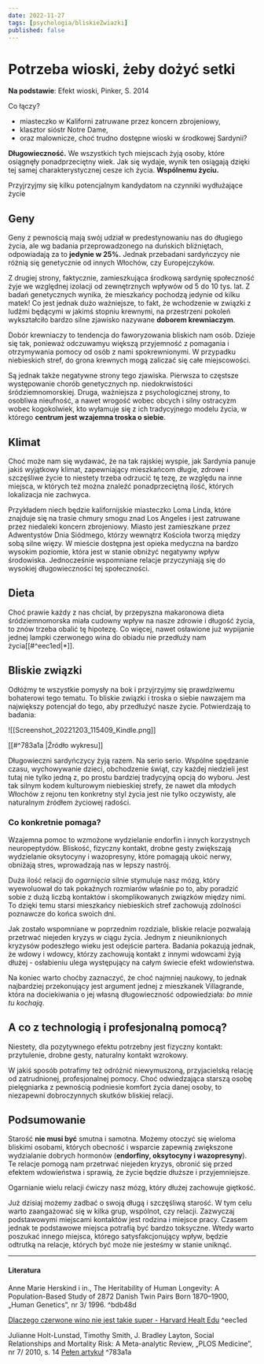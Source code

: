 ```yaml
---
date: 2022-11-27
tags: [psychologia/bliskieZwiazki]
published: false
---
```

# Potrzeba wioski, żeby dożyć setki
**Na podstawie**: Efekt wioski, Pinker, S. 2014

Co łączy?
- miasteczko w Kaliforni zatruwane przez koncern zbrojeniowy,
- klasztor sióstr Notre Dame, 
- oraz malownicze, choć trudno dostępne wioski w środkowej Sardynii?  
  
**Długowieczność.** We wszystkich tych miejscach żyją osoby, które osiągnęły ponadprzeciętny wiek. Jak się wydaje, wynik ten osiągają dzięki tej samej charakterystycznej cesze ich życia. **Wspólnemu życiu.**

Przyjrzyjmy się kilku potencjalnym kandydatom na czynniki wydłużające życie

## Geny

Geny z pewnością mają swój udział w predestynowaniu nas do długiego życia, ale wg badania przeprowadzonego na duńskich bliźniętach, odpowiadają za to **jedynie w 25%.** Jednak przebadani sardyńczycy nie różnią się genetycznie od innych Włochów, czy Europejczyków.

Z drugiej strony, faktycznie, zamieszkująca środkową sardynię społeczność żyje we względnej izolacji od zewnętrznych wpływów od 5 do 10 tys. lat. Z badań genetycznych wynika, że mieszkańcy pochodzą jedynie od kilku matek! Co jest jednak dużo ważniejsze, to fakt, że wchodzenie w związki z ludźmi będącymi w jakimś stopniu krewnymi, na przestrzeni pokoleń wykształciło bardzo silne zjawisko nazywane **doborem krewniaczym**.

Dobór krewniaczy to tendencja do faworyzowania bliskich nam osób. Dzieje się tak, ponieważ odczuwamyu większą przyjemność z pomagania i otrzymywania pomocy od osób z nami spokrewnionymi. W przypadku niebieskich stref, do grona krewnych mogą zaliczać się całe miejscowości.

Są jednak także negatywne strony tego zjawiska. Pierwsza to częstsze występowanie chorób genetycznych np. niedokrwistości śródziemnomorskiej. Druga, ważniejsza z psychologicznej strony, to osobliwa nieufność, a nawet wrogość wobec obcych i silny ostracyzm wobec kogokolwiek, kto wyłamuje się z ich tradycyjnego modelu życia, w którego **centrum jest wzajemna troska o siebie**. 

## Klimat

Choć może nam się wydawać, że na tak rajskiej wyspie, jak Sardynia panuje jakiś wyjątkowy klimat, zapewniający mieszkańcom długie, zdrowe i szczęśliwe życie to niestety trzeba odrzucić tę tezę, ze względu na inne miejsca, w których też można znaleźć ponadprzeciętną ilość, których lokalizacja nie zachwyca.

Przykładem niech będzie kalifornijskie miasteczko Loma Linda, które znajduje się na trasie chmury smogu znad Los Angeles i jest zatruwane przez niedaleki koncern zbrojeniowy. Miasto jest zamieszkane przez Adwentystów Dnia Siódmego, którzy wewnątrz Kościoła tworzą między sobą silne więzy. W mieście dostępna jest opieka medyczna na bardzo wysokim poziomie, która jest w stanie obniżyć negatywny wpływ środowiska. Jednocześnie wspomniane relacje przyczyniają się do wysokiej długowieczności tej społeczności.

## Dieta

Choć prawie każdy z nas chciał, by przepyszna makaronowa dieta śródziemnomorska miała cudowny wpływ na nasze zdrowie i długość życia, to znów trzeba obalić tę hipotezę. Co więcej, nawet osławione już wypijanie jednej lampki czerwonego wina do obiadu nie przedłuży nam życia[[#^eec1ed|*]].

## Bliskie związki

Odłóżmy te wszystkie pomysły na bok i przyjrzyjmy się prawdziwemu bohaterowi tego tematu. To bliskie związki i troska o siebie nawzajem ma największy potencjał do tego, aby przedłużyć nasze życie. Potwierdzają to badania:

![[Screenshot_20221203_115409_Kindle.png]]

[[#^783a1a |Źródło wykresu]]  

Długowieczni sardyńczycy żyją razem. Na serio serio. Wspólne spędzanie czasu, wychowywanie dzieci, obchodzenie świąt, czy każdej niedzieli jest tutaj nie tylko jedną z, po prostu bardziej tradycyjną opcją do wyboru. Jest tak silnym kodem kulturowym niebieskiej strefy, że nawet dla młodych Włochów z rejonu ten konkretny styl życia jest nie tylko oczywisty, ale naturalnym źródłem życiowej radości.

### Co konkretnie pomaga?

Wzajemna pomoc to wzmożone wydzielanie endorfin i innych korzystnych neuropeptydów. Bliskość, fizyczny kontakt, drobne gesty zwiększają wydzielanie oksytocyny i wazopresyny, które pomagają ukoić nerwy, obniżają stres, wprowadzają nas w lepszy nastrój.

Duża ilość relacji do *ogarnięcia* silnie stymuluje nasz mózg, który wyewoluował do tak pokaźnych rozmiarów właśnie po to, aby poradzić sobie z dużą liczbą kontaktów i skomplikowanych związków między nimi. To dzięki temu starsi mieszkańcy niebieskich stref zachowują zdolności poznawcze do końca swoich dni.

Jak zostało wspomniane w poprzednim rozdziale, bliskie relacje pozwalają przetrwać niejeden kryzys w ciągu życia. Jednym z nieuniknionych kryzysów podeszłego wieku jest odejście partera. Badania pokazują jednak, że wdowy i wdowcy, którzy zachowują kontakt z innymi wdowcami żyją dłużej - osłabieniu ulega występujący na całym świecie efekt wdowieństwa.

Na koniec warto choćby zaznaczyć, że choć najmniej naukowy, to jednak najbardziej przekonujący jest argument jednej z mieszkanek Villagrande, która na dociekiwania o jej własną długowieczność odpowiedziała: *bo mnie tu kochają*.

## A co z technologią i profesjonalną pomocą?

Niestety, dla pozytywnego efektu potrzebny jest fizyczny kontakt: przytulenie, drobne gesty, naturalny kontakt wzrokowy. 

W jakiś sposób potrafimy też odróżnić niewymuszoną, przyjacielską relację od zatrudnionej, profesjonalnej pomocy. Choć odwiedzająca starszą osobę pielęgniarka z pewnością podniesie komfort życia danej osoby, to niezapewni dobroczynnych skutków bliskiej relacji.

## Podsumowanie

Starość **nie musi być** smutna i samotna. Możemy otoczyć się wieloma bliskimi osobami, których obecność i wsparcie zapewnią zwiększone wydzialanie dobrych hormonów (**endorfiny, oksytocyny i wazopresyny**). Te relacje pomogą nam przetrwać niejeden kryzys, obronić się przed efektem wdowieństwa i sprawią, że życie będzie dłuższe i przyjemniejsze.

Ogarnianie wielu relacji ćwiczy nasz mózg, który dłużej zachowuje giętkość.

Już dzisiaj możemy zadbać o swoją długą i szczęśliwą starość. W tym celu warto zaangażować się w kilka grup, wspólnot, czy relacji. Zazwyczaj podstawowymi miejscami kontaktów jest rodzina i miejsce pracy. Czasem jednak te podstawowe miejsca potrafią być bardzo toksyczne. Wtedy warto poszukać innego miejsca, którego satysfakcjonujący wpływ, będzie odtrutką na relacje, których być może nie jesteśmy w stanie uniknąć.

---
#### Literatura

Anne Marie Herskind i in., The Heritability of Human Longevity: A Population-Based Study of 2872 Danish Twin Pairs Born 1870–1900, „Human Genetics”, nr 3/ 1996. ^bdb48d

[Dlaczego czerwone wino nie jest takie super - Harvard Healt Edu](https://www.health.harvard.edu/blog/is-red-wine-good-actually-for-your-heart-2018021913285)   ^eec1ed

Julianne Holt-Lunstad, Timothy Smith, J. Bradley Layton, Social Relationships and Mortality Risk: A Meta-analytic Review, „PLOS Medicine”, nr 7/ 2010, s. 14 [Pełen artykuł](https://journals.plos.org/plosmedicine/article?id=10.1371/journal.pmed.1000316)  ^783a1a